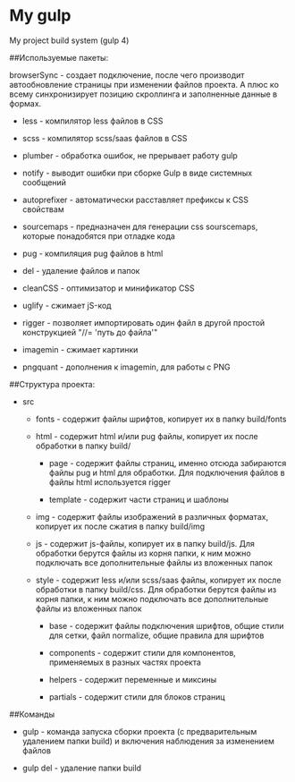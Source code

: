 # My gulp
My project build system (gulp 4)

##Используемые пакеты:

browserSync - создает подключение, после чего производит автообновление страницы при изменении файлов проекта. А плюс ко всему синхронизирует позицию скроллинга и заполненные данные в формах.

* less - компилятор less файлов в CSS

* scss - компилятор scss/saas файлов в CSS

* plumber - обработка ошибок, не прерывает работу gulp

* notify - выводит ошибки при сборке Gulp в виде системных сообщений

* autoprefixer - автоматически расставляет префиксы к CSS свойствам

* sourcemaps - предназначен для генерации css sourscemaps, которые понадобятся при отладке кода

* pug - компиляция pug файлов в html

* del - удаление файлов и папок

* cleanCSS - оптимизатор и минификатор CSS

* uglify - сжимает jS-код

* rigger - позволяет импортировать один файл в другой простой конструкцией "//= 'путь до файла'"

* imagemin - сжимает картинки

* pngquant - дополнения к imagemin, для работы с PNG


##Структура проекта:

* src

  * fonts - содержит файлы шрифтов, копирует их в папку build/fonts
  
  * html - содержит html и/или pug файлы, копирует их после обработки в папку build/
  
    * page - содержит файлы страниц, именно отсюда забираются файлы pug и html для обработки. Для подключения файлов в файлы html используется rigger
    
    * template - содержит части страниц и шаблоны
    
  * img - содержит файлы изображений в различных форматах, копирует их после сжатия в папку build/img
  
  * js - содержит js-файлы, копирует их в папку build/js. Для обработки берутся файлы из корня папки, к ним можно подключать все дополнительные файлы из вложенных папок
  
  * style - содержит less и/или scss/saas файлы, копирует их после обработки в папку build/css. Для обработки берутся файлы из корня папки, к ним можно подключать все дополнительные файлы из вложенных папок
  
    * base - содержит файлы подключения шрифтов, общие стили для сетки, файл normalize, общие правила для шрифтов
    
    * components - содержит стили для компонентов, применяемых в разных частях проекта
    
    * helpers - содержит переменные и миксины
    
    * partials - содержит стили для блоков страниц
    

##Команды

* gulp - команда запуска сборки проекта (с предварительным удалением папки build) и включения наблюдения за изменением файлов

* gulp del - удаление папки build

